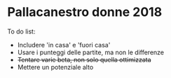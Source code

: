 # Pallacanestro donne 2018

To do list:

- Includere 'in casa' e 'fuori casa'
- Usare i punteggi delle partite, ma non le differenze
- ~~Tentare varie beta, non solo quella ottimizzata~~
- Mettere un potenziale alto
